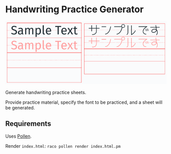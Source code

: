 # Handwriting Practice Generator

![sample](sample.png)

Generate handwriting practice sheets.

Provide practice material, specify the font to be practiced, and a sheet will be generated.

## Requirements

Uses [Pollen](https://pollenpub.com/).

Render `index.html`: `raco pollen render index.html.pm`
